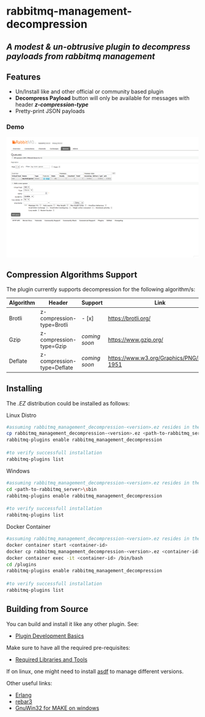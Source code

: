 # rabbitmq-management-decompression
## _A modest & un-obtrusive plugin to decompress payloads from rabbitmq management_

## Features
- Un/Install like and other official or community based plugin  
- **Decompress Payload** button will only be available for messages with header **_z-compression-type_**
- Pretty-print JSON payloads

### Demo 

![HighLevel](/resources/demo.gif)

## Compression Algorithms Support

The plugin currently supports decompression for the following algorithm/s:  

| Algorithm | Header | Support | Link |
| ------ | ------ | ------ | ------ | 
| Brotli | z-compression-type=Brotli | - [x] | https://brotli.org/ |
| Gzip | z-compression-type=Gzip | _coming soon_ | https://www.gzip.org/ |
| Deflate | z-compression-type=Deflate |  _coming soon_ | https://www.w3.org/Graphics/PNG/RFC-1951 |

## Installing

The _.EZ_ distribution could be installed as follows: 

Linux Distro   

```sh
#assuming rabbitmq_management_decompression-<version>.ez resides in the current path 
cp rabbitmq_management_decompression-<version>.ez <path-to-rabbitmq_server>/plugins
rabbitmq-plugins enable rabbitmq_management_decompression

#to verify successfull installation 
rabbitmq-plugins list
```

Windows

```sh
#assuming rabbitmq_management_decompression-<version>.ez resides in the plugins path of the server
cd <path-to-rabbitmq_server>\sbin
rabbitmq-plugins enable rabbitmq_management_decompression

#to verify successfull installation 
rabbitmq-plugins list
```

Docker Container

```sh
#assuming rabbitmq_management_decompression-<version>.ez resides in the current path
docker container start <container-id>
docker cp rabbitmq_management_decompression-<version>.ez <container-id>:/plugins
docker container exec -it <container-id> /bin/bash
cd /plugins
rabbitmq-plugins enable rabbitmq_management_decompression

#to verify successfull installation 
rabbitmq-plugins list
```

## Building from Source

You can build and install it like any other plugin. See: 

- [Plugin Development Basics](https://www.rabbitmq.com/plugin-development.html)

Make sure to have all the required pre-requisites: 

- [Required Libraries and Tools](https://www.rabbitmq.com/build-server.html#prerequisites) 

If on linux, one might need to install [asdf](https://github.com/asdf-vm/asdf) to manage different versions.

Other useful links:

- [Erlang](https://erlang.mk/guide/installation.html)
- [rebar3](https://rebar3.readme.io/docs/getting-started )
- [GnuWin32 for MAKE on windows](http://gnuwin32.sourceforge.net/packages/make.htm)